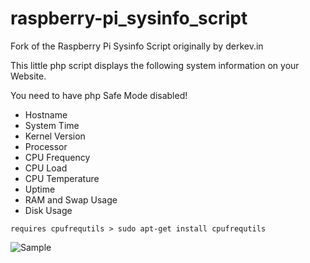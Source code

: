 raspberry-pi_sysinfo_script
=================================

Fork of the Raspberry Pi Sysinfo Script originally by derkev.in

This little php script displays the following system information on your Website. 

You need to have php Safe Mode disabled!

* Hostname
* System Time
* Kernel Version
* Processor
* CPU Frequency
* CPU Load
* CPU Temperature
* Uptime
* RAM and Swap Usage
* Disk Usage
```
requires cpufrequtils > sudo apt-get install cpufrequtils
```
<img src="https://cloud.githubusercontent.com/assets/17911448/20943288/81ce2d9a-bc07-11e6-8e94-d59df03a63ef.PNG" title="Sample">
